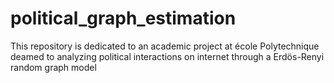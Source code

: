 # political_graph_estimation
This repository is dedicated to an academic project at école Polytechnique deamed to analyzing political interactions on internet through a Erdös-Renyi random graph model
